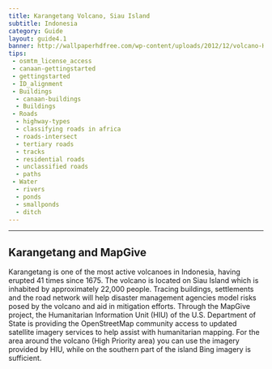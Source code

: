 ```yaml
---
title: Karangetang Volcano, Siau Island
subtitle: Indonesia
category: Guide
layout: guide4.1
banner: http://wallpaperhdfree.com/wp-content/uploads/2012/12/volcano-HD.jpg
tips:
 - osmtm_license_access
 - canaan-gettingstarted
 - gettingstarted
 - ID_alignment
 - Buildings
  - canaan-buildings
  - Buildings
 - Roads
  - highway-types
  - classifying roads in africa
  - roads-intersect
  - tertiary roads
  - tracks
  - residential roads	
  - unclassified roads
  - paths
 - Water
  - rivers
  - ponds
  - smallponds
  - ditch
---
```


<div id="test" class="col-lg-5 col-sm-6">
<hr class="section-heading-spacer">
<div class="clearfix"></div>

<h2 class="section-heading">Karangetang and MapGive</h2>

Karangetang is one of the most active volcanoes in Indonesia, having erupted 41 times since 1675. The volcano is located on Siau Island which is inhabited by approximately 22,000 people. Tracing buildings, settlements and the road network will help disaster management agencies model risks posed by the volcano and aid in mitigation efforts. Through the MapGive project, the Humanitarian Information Unit (HIU) of the U.S. Department of State is providing the OpenStreetMap community access to updated satellite imagery services to help assist with humanitarian mapping. For the area around the volcano (High Priority area) you can use the imagery provided by HIU, while on the southern part of the island Bing imagery is sufficient. 
